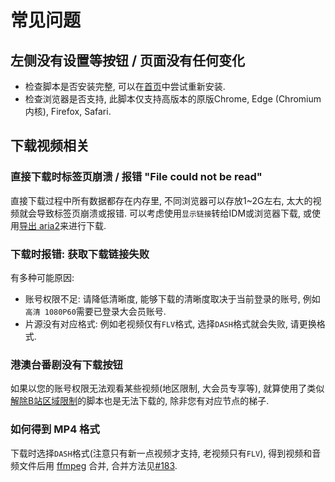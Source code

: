 # 常见问题

## 左侧没有设置等按钮 / 页面没有任何变化

- 检查脚本是否安装完整, 可以在[首页](https://github.com/the1812/Bilibili-Evolved#安装)中尝试重新安装.
- 检查浏览器是否支持, 此脚本仅支持高版本的原版Chrome, Edge (Chromium 内核), Firefox, Safari.

## 下载视频相关

### 直接下载时标签页崩溃 / 报错 "File could not be read"

直接下载过程中所有数据都存在内存里, 不同浏览器可以存放1~2G左右, 太大的视频就会导致标签页崩溃或报错. 可以考虑使用`显示链接`转给IDM或浏览器下载, 或使用[导出 aria2](aria2-notice.md)来进行下载.

### 下载时报错: 获取下载链接失败

有多种可能原因:
- 账号权限不足: 请降低清晰度, 能够下载的清晰度取决于当前登录的账号, 例如`高清 1080P60`需要已登录大会员账号.
- 片源没有对应格式: 例如老视频仅有`FLV`格式, 选择`DASH`格式就会失败, 请更换格式.

### 港澳台番剧没有下载按钮

如果以您的账号权限无法观看某些视频(地区限制, 大会员专享等), 就算使用了类似[解除B站区域限制](https://greasyfork.org/zh-CN/scripts/25718-%E8%A7%A3%E9%99%A4b%E7%AB%99%E5%8C%BA%E5%9F%9F%E9%99%90%E5%88%B6)的脚本也是无法下载的, 除非您有对应节点的梯子.

### 如何得到 MP4 格式

下载时选择`DASH`格式(注意只有新一点视频才支持, 老视频只有`FLV`), 得到视频和音频文件后用 [ffmpeg](https://ffmpeg.org/) 合并, 合并方法见[#183](https://github.com/the1812/Bilibili-Evolved/issues/183).
